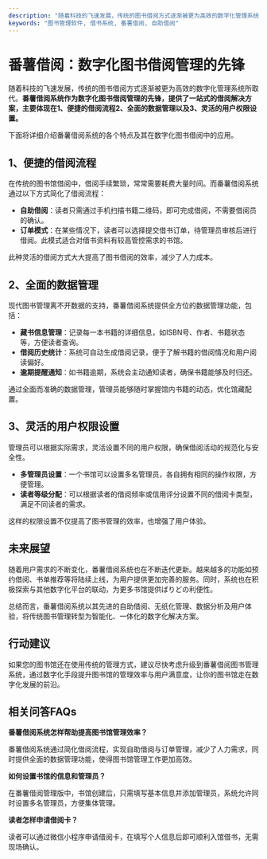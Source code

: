 ```yaml
---
description: "随着科技的飞速发展，传统的图书借阅方式逐渐被更为高效的数字化管理系统所取代。**番薯借阅系统作为数字化图书借阅管理的先锋，提供了一站式的借阅解决方案，主要体现在1、便捷的借阅流程2、全面的数据管理以及3、灵活的用户权限设置。** "
keywords: "图书管理软件, 借书系统, 番薯借阅, 自助借阅"
---
```

# 番薯借阅：数字化图书借阅管理的先锋

随着科技的飞速发展，传统的图书借阅方式逐渐被更为高效的数字化管理系统所取代。**番薯借阅系统作为数字化图书借阅管理的先锋，提供了一站式的借阅解决方案，主要体现在1、便捷的借阅流程2、全面的数据管理以及3、灵活的用户权限设置。** 

下面将详细介绍番薯借阅系统的各个特点及其在数字化图书借阅中的应用。

## 1、便捷的借阅流程

在传统的图书馆借阅中，借阅手续繁琐，常常需要耗费大量时间。而番薯借阅系统通过以下方式简化了借阅流程：

- **自助借阅**：读者只需通过手机扫描书籍二维码，即可完成借阅，不需要借阅员的确认。
- **订单模式**：在某些情况下，读者可以选择提交借书订单，待管理员审核后进行借阅。此模式适合对借书资料有较高管控需求的书馆。

此种灵活的借阅方式大大提高了图书借阅的效率，减少了人力成本。

## 2、全面的数据管理

现代图书管理离不开数据的支持，番薯借阅系统提供全方位的数据管理功能，包括：

- **藏书信息管理**：记录每一本书籍的详细信息，如ISBN号、作者、书籍状态等，方便读者查询。
- **借阅历史统计**：系统可自动生成借阅记录，便于了解书籍的借阅情况和用户阅读偏好。
- **逾期提醒通知**：如书籍逾期，系统会主动通知读者，确保书籍能够及时归还。

通过全面而准确的数据管理，管理员能够随时掌握馆内书籍的动态，优化馆藏配置。

## 3、灵活的用户权限设置

管理员可以根据实际需求，灵活设置不同的用户权限，确保借阅活动的规范化与安全性。

- **多管理员设置**：一个书馆可以设置多名管理员，各自拥有相同的操作权限，方便管理。
- **读者等级分配**：可以根据读者的借阅频率或信用评分设置不同的借阅卡类型，满足不同读者的需求。

这样的权限设置不仅提高了图书管理的效率，也增强了用户体验。

## 未来展望

随着用户需求的不断变化，番薯借阅系统也在不断迭代更新。越来越多的功能如预约借阅、书单推荐等将陆续上线，为用户提供更加完善的服务。同时，系统也在积极探索与其他数字化平台的联动，为更多书馆提供ばりどの利便性。

总结而言，番薯借阅系统以其先进的自助借阅、无纸化管理、数据分析及用户体验，将传统图书管理转型为智能化、一体化的数字化解决方案。

## 行动建议

如果您的图书馆还在使用传统的管理方式，建议尽快考虑升级到番薯借阅图书管理系统，通过数字化手段提升图书馆的管理效率与用户满意度，让你的图书馆走在数字化发展的前沿。

## 相关问答FAQs

**番薯借阅系统怎样帮助提高图书馆管理效率？**

番薯借阅系统通过简化借阅流程，实现自助借阅与订单管理，减少了人力需求，同时提供全面的数据管理功能，使得图书馆管理工作更加高效。

**如何设置书馆的信息和管理员？**

在番薯借阅管理版中，书馆创建后，只需填写基本信息并添加管理员，系统允许同时设置多名管理员，方便集体管理。

**读者怎样申请借阅卡？**

读者可以通过微信小程序申请借阅卡，在填写个人信息后即可顺利入馆借书，无需现场确认。
